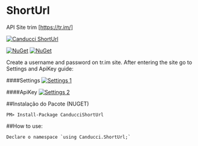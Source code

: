 # ShortUrl

API Site trim [https://tr.im/]

[![Canducci ShortUrl](http://i1194.photobucket.com/albums/aa377/netdragoon1/1449629657_Location%20HTTP_zpsec7muau0.png)](https://packagist.org/packages/canducci/zipcode)

[![NuGet](https://img.shields.io/nuget/dt/CanducciShortUrl.svg?style=plastic)](https://www.nuget.org/packages/CanducciShortUrl/)
[![NuGet](https://img.shields.io/nuget/v/CanducciShortUrl.svg?style=plastic)](https://www.nuget.org/packages/CanducciShortUrl/)


Create a username and password on tr.im site. After entering the site go to Settings and ApiKey guide:

####Settings
[![Settings 1](http://i1194.photobucket.com/albums/aa377/netdragoon1/save1_zps3pixpshc.png)]()

####ApiKey
[![Settings 2](http://i1194.photobucket.com/albums/aa377/netdragoon1/save2_zpszehapgew.png)]()

##Instalação do Pacote (NUGET)


```Csharp
PM> Install-Package CanducciShortUrl

```

##How to use:

```Csharp
Declare o namespace `using Canducci.ShortUrl;` 
```



